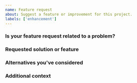```yaml
---
name: Feature request
about: Suggest a feature or improvement for this project.
labels: ['enhancement']
---
```


### Is your feature request related to a problem?

<!-- If it is, please give a clear and concise description of what the problem
is, including steps to reproduce - e.g. "I'm always frustrated when [...]" -->

### Requested solution or feature

<!-- A clear and concise description of what you'd like to happen or be able
to do. -->

### Alternatives you've considered

<!-- A clear and concise description of any alternative solutions or features
you've considered. -->

### Additional context

<!-- Any other information or screenshots about the feature request. -->
